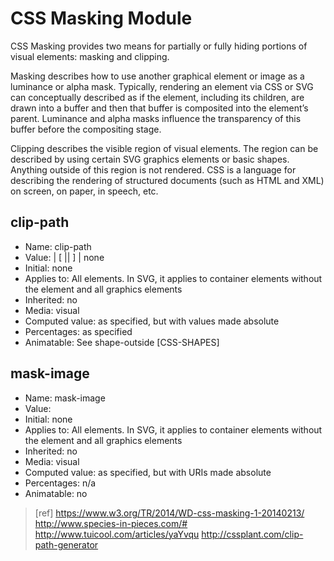 # CSS Masking Module
CSS Masking provides two means for partially or fully hiding portions of visual elements: masking and clipping.

Masking describes how to use another graphical element or image as a luminance or alpha mask. Typically, rendering an element via CSS or SVG can conceptually described as if the element, including its children, are drawn into a buffer and then that buffer is composited into the element’s parent. Luminance and alpha masks influence the transparency of this buffer before the compositing stage.

Clipping describes the visible region of visual elements. The region can be described by using certain SVG graphics elements or basic shapes. Anything outside of this region is not rendered. CSS is a language for describing the rendering of structured documents (such as HTML and XML) on screen, on paper, in speech, etc.

## clip-path
- Name:	clip-path
- Value:	<clip-source> | [ <basic-shape> || <geometry-box> ] | none
- Initial:	none
- Applies to:	All elements. In SVG, it applies to container elements without the <defs> element and all graphics elements
- Inherited:	no
- Media:	visual
- Computed value:	as specified, but with <url> values made absolute
- Percentages:	as specified
- Animatable:	See shape-outside [CSS-SHAPES]

## mask-image
- Name:	mask-image
- Value:	<mask-reference>
- Initial:	none
- Applies to:	All elements. In SVG, it applies to container elements without the <defs> element and all graphics elements
- Inherited:	no
- Media:	visual
- Computed value:	as specified, but with URIs made absolute
- Percentages:	n/a
- Animatable:	no

> [ref]
https://www.w3.org/TR/2014/WD-css-masking-1-20140213/
http://www.species-in-pieces.com/#
http://www.tuicool.com/articles/yaYvqu
http://cssplant.com/clip-path-generator